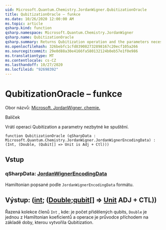 ```yaml
---
uid: Microsoft.Quantum.Chemistry.JordanWigner.QubitizationOracle
title: QubitizationOracle – funkce
ms.date: 10/26/2020 12:00:00 AM
ms.topic: article
qsharp.kind: function
qsharp.namespace: Microsoft.Quantum.Chemistry.JordanWigner
qsharp.name: QubitizationOracle
qsharp.summary: Returns Qubitization operation and the parameters necessary to run it.
ms.openlocfilehash: 326bebfc1cfd839082732898167c20ecf105a266
ms.sourcegitcommit: 29e0d88a30e4166fa580132124b0eb57e1f0e986
ms.translationtype: MT
ms.contentlocale: cs-CZ
ms.lasthandoff: 10/27/2020
ms.locfileid: "92698392"
---
```

# <a name="qubitizationoracle-function"></a>QubitizationOracle – funkce

Obor názvů: [Microsoft. JordanWigner. chemie.](xref:Microsoft.Quantum.Chemistry.JordanWigner)

Balíček [](https://nuget.org/packages/)


Vrátí operaci Qubitization a parametry nezbytné ke spuštění.

```qsharp
function QubitizationOracle (qSharpData : Microsoft.Quantum.Chemistry.JordanWigner.JordanWignerEncodingData) : (Int, (Double, (Qubit[] => Unit is Adj + Ctl)))
```


## <a name="input"></a>Vstup

### <a name="qsharpdata--jordanwignerencodingdata"></a>qSharpData: [JordanWignerEncodingData](xref:Microsoft.Quantum.Chemistry.JordanWigner.JordanWignerEncodingData)

Hamiltonian popsané podle `JordanWignerEncodingData` formátu.



## <a name="output--intdoublequbit--unit-adj--ctl"></a>Výstup: ([int](xref:microsoft.quantum.lang-ref.int); ([Double](xref:microsoft.quantum.lang-ref.double);[qubit](xref:microsoft.quantum.lang-ref.qubit)[] => [Unit](xref:microsoft.quantum.lang-ref.unit) ADJ + CTL))

Řazená kolekce členů `Int` , kde: je počet přidělených qubits, `Double` je jednou z Hamiltonian koeficientů a operace je průvodce příchodem na základě doby, kterou vytvořila Qubitization.